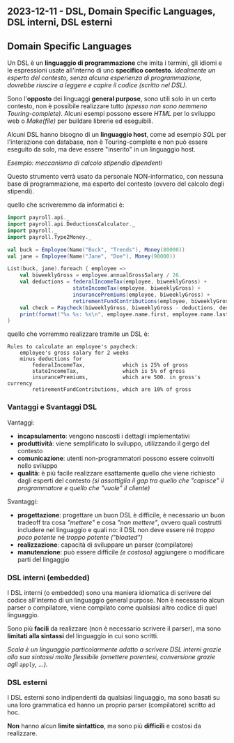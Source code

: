## 2023-12-11 - DSL, Domain Specific Languages, DSL interni, DSL esterni

## Domain Specific Languages

Un DSL è un **linguaggio di programmazione** che imita i termini, gli idiomi e le espressioni usate all'interno di uno **specifico contesto**. _Idealmente un esperto del contesto, senza alcuna esperienza di programmazione, dovrebbe riuscire a leggere e capire il codice (scritto nel DSL)._

Sono l'**opposto** dei linguaggi **general purpose**, sono utili solo in un certo contesto, non è possibile realizzare tutto _(spesso non sono nemmeno Touring-complete)_. Alcuni esempi possono essere _HTML_ per lo sviluppo web o _Make(file)_ per buildare librerie ed eseguibili.

Alcuni DSL hanno bisogno di un **linguaggio host**, come ad esempio _SQL_ per l'interazione con database, non è Touring-complete e non può essere eseguito da solo, ma deve essere "inserito" in un linguaggio host.

_Esempio: meccanismo di calcolo stipendio dipendenti_

Questo strumento verrà usato da personale NON-informatico, con nessuna base di programmazione, ma esperto del contesto (ovvero del calcolo degli stipendi).

quello che scriveremmo da informatici è:

```scala
import payroll.api._
import payroll.api.DeductionsCalculator._
import payroll._
import payroll.Type2Money._

val buck = Employee(Name("Buck", "Trends"), Money(80000))
val jane = Employee(Name("Jane", "Doe"), Money(90000))

List(buck, jane).foreach { employee =>
	val biweeklyGross = employee.annualGrossSalary / 26.
	val deductions = federalIncomeTax(employee, biweeklyGross) +
					 stateIncomeTax(employee, biweeklyGross) +
					 insurancePremiums(employee, biweeklyGross) +
					 retirementFundContributions(employee, biweeklyGross)
	val check = Paycheck(biweeklyGross, biweeklyGross - deductions, deductions)
	print(format("%s %s: %s\n", employee.name.first, employee.name.last, check))
}
```

quello che vorremmo realizzare tramite un DSL è:

```
Rules to calculate an employee's paycheck:
	employee's gross salary for 2 weeks
	minus deductions for
		federalIncomeTax,            which is 25% of gross
		stateIncomeTax,              which is 5% of gross
		insurancePremiums,           which are 500. in gross's currency
		retirementFundContributions, which are 10% of gross
```

### Vantaggi e Svantaggi DSL

Vantaggi:

- **incapsulamento**: vengono nascosti i dettagli implementativi
- **produttività**: viene semplificato lo sviluppo, utilizzando il gergo del contesto
- **comunicazione**: utenti non-programmatori possono essere coinvolti nello sviluppo
- **qualità**: è più facile realizzare esattamente quello che viene richiesto dagli esperti del contesto _(si assottiglia il gap tra quello che "capisce" il programmatore e quello che "vuole" il cliente)_

Svantaggi:

- **progettazione**: progettare un buon DSL è difficile, è necessario un buon tradeoff tra cosa _"mettere"_ e cosa _"non mettere"_, ovvero quali costrutti includere nel linguaggio e quali no: il DSL non deve essere né _troppo poco potente_ né _troppo potente ("bloated")_
- **realizzazione**: capacità di sviluppare un parser (compilatore)
- **manutenzione**: può essere difficile _(e costoso)_ aggiungere o modificare parti del lingaggio

### DSL interni (embedded)

I DSL interni (o embedded) sono una maniera idiomatica di scrivere del codice all'interno di un linguaggio general purpose. Non è necessario alcun parser o compilatore, viene compilato come qualsiasi altro codice di quel linguaggio.

Sono più **facili** da realizzare (non è necessario scrivere il parser), ma sono **limitati alla sintassi** del linguaggio in cui sono scritti.

_Scala è un linguaggio particolarmente adatto a scrivere DSL interni grazie alla sua sintassi molto flessibile (omettere parentesi, conversione grazie agli `apply`, ...)._

### DSL esterni

I DSL esterni sono indipendenti da qualsiasi linguaggio, ma sono basati su una loro grammatica ed hanno un proprio parser (compilatore) scritto ad hoc.

**Non** hanno alcun **limite sintattico**, ma sono più **difficili** e costosi da realizzare.
